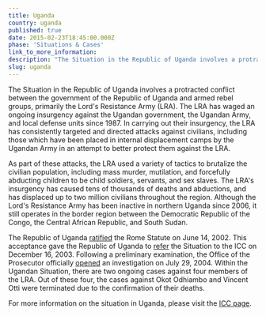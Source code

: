 ```yaml
---
title: Uganda
country: uganda
published: true
date: 2015-02-23T18:45:00.000Z
phase: 'Situations & Cases'
link_to_more_information:
description: "The Situation in the Republic of Uganda involves a protracted conflict between the government of the Republic of Uganda and armed rebel groups, primarily the Lord's Resistance Army. Within the Ugandan Situation, there are two ongoing cases against four members of the LRA."
slug: uganda
---
```



The Situation in the Republic of Uganda involves a protracted conflict between the government of the Republic of Uganda and armed rebel groups, primarily the Lord's Resistance Army (LRA). The LRA has waged an ongoing insurgency against the Ugandan government, the Ugandan Army, and local defense units since 1987. In carrying out their insurgency, the LRA has consistently targeted and directed attacks against civilians, including those which have been placed in internal displacement camps by the Ugandan Army in an attempt to better protect them against the LRA.

As part of these attacks, the LRA used a variety of tactics to brutalize the civilian population, including mass murder, mutilation, and forcefully abducting children to be child soldiers, servants, and sex slaves. The LRA's insurgency has caused tens of thousands of deaths and abductions, and has displaced up to two million civilians throughout the region. Although the Lord's Resistance Army has been inactive in northern Uganda since 2006, it still operates in the border region between the Democratic Republic of the Congo, the Central African Republic, and South Sudan.

The Republic of Uganda [ratified](https://www.icc-cpi.int/en_menus/asp/states%20parties/african%20states/Pages/uganda.aspx) the Rome Statute on June 14, 2002. This acceptance gave the Republic of Uganda to&nbsp;[refer](http://www.icc-cpi.int/en_menus/icc/press%20and%20media/press%20releases/2004/Pages/president%20of%20uganda%20refers%20situation%20concerning%20the%20lord_s%20resistance%20army%20_lra_%20to%20the%20icc.aspx)&nbsp;the Situation to the ICC on December 16, 2003. Following a preliminary examination, the Office of the Prosecutor officially [opened](http://www.icc-cpi.int/en_menus/icc/press%20and%20media/press%20releases/2004/Pages/prosecutor%20of%20the%20international%20criminal%20court%20opens%20an%20investigation%20into%20nothern%20uganda.aspx) an investigation on July 29, 2004. Within the Ugandan Situation, there are two ongoing cases against four members of the LRA. Out of these four, the cases against Okot Odhiambo and Vincent Otti were terminated due to the confirmation of their deaths.&nbsp;

For more information on the situation in Uganda, please visit the [ICC page](http://www.icc-cpi.int/en_menus/icc/situations%20and%20cases/situations/situation%20icc%200204/Pages/situation%20index.aspx).